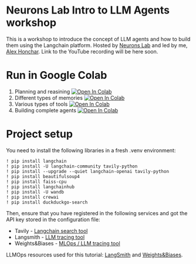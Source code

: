 # Neurons Lab Intro to LLM Agents workshop

This is a workshop to introduce the concept of LLM agents and how to build them using the Langchain platform.
Hosted by [Neurons Lab](https://neurons-lab.com/) and led by me, [Alex Honchar](https://www.alexhonchar.com/).
Link to the YouTube recording will be here soon.

# Run in Google Colab

1. Planning and reasining [![Open In Colab](https://colab.research.google.com/assets/colab-badge.svg)](https://colab.research.google.com/github/langchain-ai/langsmith-cookbook/blob/main/hub-examples/retrieval-qa-chain-versioned/prompt-versioning.ipynb)
2. Different types of memories [![Open In Colab](https://colab.research.google.com/assets/colab-badge.svg)](https://colab.research.google.com/github/langchain-ai/langsmith-cookbook/blob/main/hub-examples/retrieval-qa-chain-versioned/prompt-versioning.ipynb)
3. Various types of tools [![Open In Colab](https://colab.research.google.com/assets/colab-badge.svg)](https://colab.research.google.com/github/langchain-ai/langsmith-cookbook/blob/main/hub-examples/retrieval-qa-chain-versioned/prompt-versioning.ipynb)
4. Building complete agents [![Open In Colab](https://colab.research.google.com/assets/colab-badge.svg)](https://colab.research.google.com/github/langchain-ai/langsmith-cookbook/blob/main/hub-examples/retrieval-qa-chain-versioned/prompt-versioning.ipynb)

# Project setup

You need to install the following libraries in a fresh .venv environment:

```
! pip install langchain
! pip install -U langchain-community tavily-python
! pip install --upgrade --quiet langchain-openai tavily-python
! pip install beautifulsoup4
! pip install faiss-cpu
! pip install langchainhub
! pip install -U wandb
! pip install crewai
! pip install duckduckgo-search
```

Then, ensure that you have registered in the following services and got the API key stored in the configuration file:

- Tavily - [Langchain search tool](https://app.tavily.com/home)
- Langsmith - [LLM tracing tool](https://smith.langchain.com/)
- Weights&Biases - [MLOps / LLM tracing tool](https://wandb.ai/site)

LLMOps resources used for this tutorial: [LangSmith](https://github.com/langchain-ai/langsmith-cookbook/blob/main/hub-examples/retrieval-qa-chain-versioned/prompt-versioning.ipynb) and [Weights&Biases](https://docs.wandb.ai/guides/prompts/quickstart).